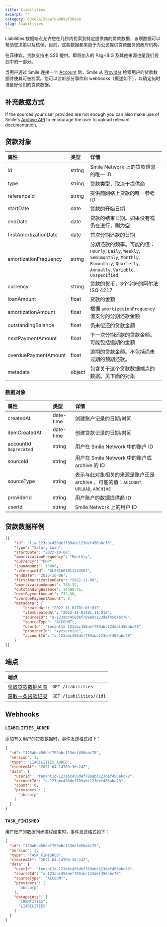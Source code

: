 ```yaml
---
title: Liabilities
excerpt: ""
category: 62ce2a159aafea009af30dab
slug: liabilities
---
```



Liabilities 数据端点允许您在几秒内检索到特定提供商的贷款数据，该项数据可以帮助您决策以及核保。目前，这些数据都来自于为公民提供贷款服务的政府机构。
 
在菲律宾，贷款支持由 SSS 提供。即将加入的 Pag-IBIG 及其他来源也是我们规划中的一部分。

当用户通过 Smile 连接一个 [Account](/reference/accounts)  后，Smile 从  [Provider](/reference/providers) 检索用户的贷款数据并使其可被检索。您可以监听部分事件和 webhooks（概述如下），以确定何时准备好他们的贷款数据。

## 补充数据方式

If the sources your user provided are not enough you can also make use of Smile's [Archive API](/reference/archives) to encourage the user to upload relevant documentation.

## 贷款对象

| 属性                    | 类型     | 详情                                                                                                                                         |
|:----------------------|:-------|:-------------------------------------------------------------------------------------------------------------------------------------------|
| id                    | string | Smile Network 上的贷款信息的唯一 ID                                                                                                                 |
| type                  | string | 贷款类型，取决于提供商                                                                                                                                |
| referenceId           | string | 提供商网络上贷款的唯一参考 ID                                                                                                                           |
| startDate             | date   | 贷款的开始日期                                                                                                                                    |
| endDate               | date   | 贷款的结束日期。如果没有或仍在进行，则为空                                                                                                                      |
| firstAmortizationDate | date   | 首次分期还款的日期                                                                                                                                  |
| amortizationFrequency | string | 分期还款的频率。可能的值：`Hourly`, `Daily`, `Weekly`, `Semimonthly`, `Monthly`, `Bimonthly`, `Quarterly`, `Annually`, `Variable`, `Unspecified`        |
| currency              | string | 贷款的货币，3个字符的阿尔法ISO 4217                                                                                                                     |
| loanAmount            | float  | 贷款的金额                                                                                                                                      |
| amortizationAmount    | float  | 根据 `amortizationFrequency` 值支付的分期还款金额                                                                                                      |
| outstandingBalance    | float  | 仍未偿还的贷款金额                                                                                                                                  |
| nextPaymentAmount     | float  | 下一次分期还款的贷款金额。可能包括逾期的金额                                                                                                                     |
| overduePaymentAmount  | float  | 逾期的贷款金额。不包括尚未过期的预期还款。                                                                                                                      |
| metadata              | object | 包含关于这个贷款数据端点的数据。见下面的对象                                                                         |


### 数据对象

| 属性                    | 类型     | 详情                                                            |
| :--------- | :----- |:--------------------------------------------------------------|
| createdAt | date-time | 创建账户记录的日期/时间                                                  |
| itemCreatedAt | date-time | 创建贷款记录的日期/时间                                                  |
| accountId `Deprecated` | string | 用户在 Smile Network 中的账户 ID                                     |
| sourceId | string | 用户在 Smile Network 中的账户或 archive 的 ID                          |
| sourceType | string | 表示与此对象相关的来源是账户还是 archive 。可能的值：`ACCOUNT`, `UPLOAD`, `ARCHIVE` |
| providerId | string | 用户账户的数据提供商 ID                                                              |
| userId | string |  Smile Network 上的用户 ID                    |


## 贷款数据样例

```json
[{
    "id": "lia-123abc456def789abc123def456abc78",
    "type": "Salary Loan",
    "startDate": "2022-10-06",
    "amortizationFrequency": "Monthly",
    "currency": "PHP",
    "loanAmount": 16000,
    "referenceId": "SL201601011234567",
    "endDate": "2023-10-06",
    "firstAmortizationDate": "2022-11-06",
    "amortizationAmount": 738.32,
    "outstandingBalance": 14599.76,
    "nextPaymentAmount": 732.38,
    "overduePaymentAmount": 0,
    "metadata": {
        "createdAt": "2022-11-01T01:01:01Z",
        "itemCreatedAt": "2022-11-01T01:11:01Z",
        "sourceId": "a-123abc456def789abc123def456abc78",
        "sourceType": "ACCOUNT",
        "userId": "tenantId-123abc456def789abc123def456abc78",
        "providerId": "xyzservice",
        "accountId": "a-123abc456def789abc123def456abc78"
    }
}]
```

## 端点

| 端点                                      | |
|:----------------------------------------| :---- |
| [获取贷款数据列表](/reference/list-liabilities) | `GET /liabilities` |
| [获取一条贷款记录](/reference/get-liabilities)  | `GET /liabilities/{id}` |

## Webhooks

### `LIABILITIES_ADDED`

添加有关用户的贷款数据时，事件发送格式如下：

```json
{
  "id": "123abc456def789abc123def456abc78",
  "version": 1,
  "type": "LIABILITIES_ADDED",
  "createdAt": "2021-04-14T09:30:24Z",
  "data": {
    "userId": "tenantId-123abc456def789abc123def456abc78",
    "accountId": "a-123abc456def789abc123def456abc78",
    "count": 0,
    "providers": [
      "abccorp"
    ]
  }
}
```

### `TASK_FINISHED`

用户账户的数据同步进程结束时，事件发送格式如下：

```json
{
  "id": "123abc456def789abc123def456abc78",
  "version": 1,
  "type": "TASK_FINISHED",
  "createdAt": "2021-04-14T09:30:24Z",
  "data": {
    "userId": "tenantId-123abc456def789abc123def456abc78",
    "sourceId": "a-123abc456def789abc123def456abc78",
    "sourceType": "ACCOUNT",
    "providers": [
      "abccorp"
    ],
    "datapoints": [
      "IDENTITIES",
      "LIABILITIES"
    ]
  }
}
```
